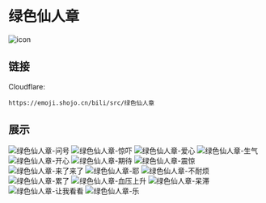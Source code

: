 # 绿色仙人章
![icon](https://emoji.shojo.cn/bili/src/绿色仙人章/icon.png)
## 链接
Cloudflare:
```
https://emoji.shojo.cn/bili/src/绿色仙人章
```
## 展示
![绿色仙人章-问号](https://emoji.shojo.cn/bili/src/绿色仙人章/绿色仙人章-问号.png)
![绿色仙人章-惊吓](https://emoji.shojo.cn/bili/src/绿色仙人章/绿色仙人章-惊吓.png)
![绿色仙人章-爱心](https://emoji.shojo.cn/bili/src/绿色仙人章/绿色仙人章-爱心.png)
![绿色仙人章-生气](https://emoji.shojo.cn/bili/src/绿色仙人章/绿色仙人章-生气.png)
![绿色仙人章-开心](https://emoji.shojo.cn/bili/src/绿色仙人章/绿色仙人章-开心.png)
![绿色仙人章-期待](https://emoji.shojo.cn/bili/src/绿色仙人章/绿色仙人章-期待.png)
![绿色仙人章-震惊](https://emoji.shojo.cn/bili/src/绿色仙人章/绿色仙人章-震惊.png)
![绿色仙人章-来了来了](https://emoji.shojo.cn/bili/src/绿色仙人章/绿色仙人章-来了来了.png)
![绿色仙人章-耶](https://emoji.shojo.cn/bili/src/绿色仙人章/绿色仙人章-耶.png)
![绿色仙人章-不耐烦](https://emoji.shojo.cn/bili/src/绿色仙人章/绿色仙人章-不耐烦.png)
![绿色仙人章-累了](https://emoji.shojo.cn/bili/src/绿色仙人章/绿色仙人章-累了.png)
![绿色仙人章-血压上升](https://emoji.shojo.cn/bili/src/绿色仙人章/绿色仙人章-血压上升.png)
![绿色仙人章-呆滞](https://emoji.shojo.cn/bili/src/绿色仙人章/绿色仙人章-呆滞.png)
![绿色仙人章-让我看看](https://emoji.shojo.cn/bili/src/绿色仙人章/绿色仙人章-让我看看.png)
![绿色仙人章-乐](https://emoji.shojo.cn/bili/src/绿色仙人章/绿色仙人章-乐.png)
